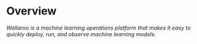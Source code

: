# Overview

_Wallaroo is a machine learning operations platform that makes it easy to quickly deploy, run, and observe machine learning models._
